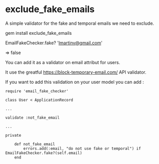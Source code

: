 # exclude_fake_emails

A simple validator for the fake and temporal emails we need to exclude.

gem install exclude_fake_emails

EmailFakeChecker.fake? 'lmartinv@gmail.com'

=> false

You can add it as a validator on email attribut for users.

It use the greatful https://block-temporary-email.com/ API validator.

If you want to add this validation on your user model you can add :

```
require 'email_fake_checker'

class User < ApplicationRecord

...

validate :not_fake_email

...

private

    def not_fake_email
        errors.add(:email, "do not use fake or temporal") if EmailFakeChecker.fake?(self.email)
    end
```
